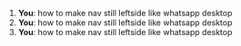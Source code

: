 1. **You**: how to make nav still leftside like whatsapp desktop
2. **You**: how to make nav still leftside like whatsapp desktop
3. **You**: how to make nav still leftside like whatsapp desktop